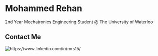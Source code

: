# Mohammed Rehan
2nd Year Mechatronics Engineering Student @ The University of Waterloo

## Contact Me
<p style="text-decoration:none;">
  <a href="https://www.linkedin.com/in/mrs15/" style="text-decoration:none;">
    <img src="https://img.shields.io/badge/-LinkedIn-000?style=for-the-badge&amp;logo=linkedin&amp;logoColor=white&amp;link=https://www.linkedin.com/in/mrs15/" alt="https://www.linkedin.com/in/mrs15/">
  </a>
</p>
